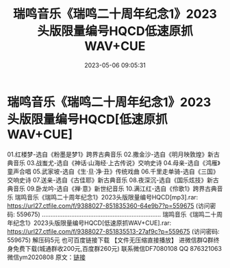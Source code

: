 ﻿---
title: 瑞鸣音乐《瑞鸣二十周年纪念1》2023头版限量编号HQCD低速原抓WAV+CUE
date: 2023-05-06 09:05:31
categories: 新碟专辑、稀有等精品
tags: 纯音雅乐
---
# 瑞鸣音乐《瑞鸣二十周年纪念1》2023头版限量编号HQCD[低速原抓WAV+CUE]

01.红楼梦-选自《粉墨是梦1》跨界古典音乐
02.撒金沙-选自《明月映敦煌》新古典音乐
03.战蚩尤-选自《神话·山海经·上古传说》交响史诗
04.母亲-选自《鸿雁》童声合唱
05.武家坡-选自《生·旦·净·丑》传统戏曲
06.千里走单骑-选自《三国》交响史诗
07.送亲-选自《古佳耶》新古典音乐
08.夜深沉-选自《国乐炫技》新古典音乐
09.卧龙吟-选自《禅·意》新世纪音乐
10.满江红-选自《伶歌1》跨界古典音乐
瑞鸣音乐《瑞鸣二十周年纪念1》2023头版限量编号HQCD[mp3].rar: https://url27.ctfile.com/f/9388027-851835360-64e9b7?p=559675
(访问密码: 559675)
.....................................................................
瑞鸣音乐《瑞鸣二十周年纪念1》2023头版限量编号HQCD[低速原抓WAV+CUE].rar: https://url27.ctfile.com/f/9388027-851835513-27af9c?p=559675
(访问密码: 559675)
解压码5元
也可百度链接下载 【文件无压缩直接播放】
进微信群Q群终身免费下载(城通群收200元,百度群260元)
联系微信DF7080108 QQ 876321063
微信ym2020808
原文：[链接](https://blog.sina.com.cn/s/blog_1647c7e76010311rg.html)